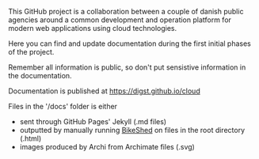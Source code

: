 This GitHub project is a collaboration between a couple of danish public agencies around a common development and 
operation platform for modern web applications using cloud technologies. 

Here you can find and update documentation during the first initial phases of the project. 

Remember all information is public, so don't put sensistive information in the documentation. 

Documentation is published at https://digst.github.io/cloud

Files in the '/docs' folder is either 
 - sent through GitHub Pages' Jekyll (.md files)
 - outputted by manually running [BikeShed](https://tabatkins.github.io/bikeshed/) on files in the root directory (.html) 
 - images produced by Archi from Archimate files (.svg)
 
 

